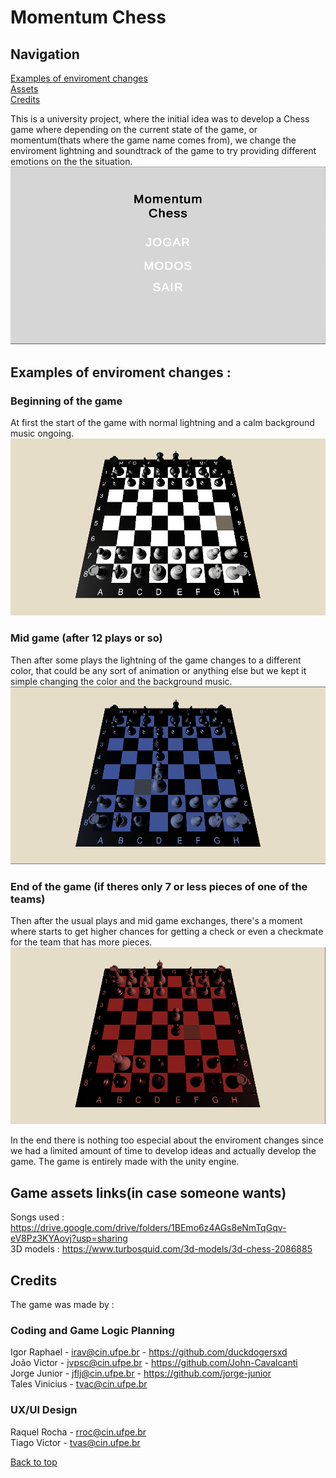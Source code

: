 # Momentum Chess 

## Navigation

[Examples of enviroment changes](#examples-of-enviroment-changes-)<br>
[Assets](#game-assets-linksin-case-someone-wants)<br>
[Credits](#credits)

This is a university project, where the initial idea was to develop a Chess game where depending on the current state of the game, or momentum(thats where the game name comes from), we change the enviroment lightning and soundtrack of the game to try providing different emotions on the the situation.
![imagem do menu do jogo](imgsRdm/MenuJogo.png)

## Examples of enviroment changes :

### Beginning of the game
At first the start of the game with normal lightning and a calm background music ongoing.
![image of beginning of the game](imgsRdm/inicioJogordm.png)

### Mid game (after 12 plays or so)
Then after some plays the lightning of the game changes to a different color, that could be any sort of animation or anything else but we kept it simple changing the color and the background music.
![image of the mid game](imgsRdm/MeioDojogordm.png)

### End of the game (if theres only 7 or less pieces of one of the teams)
Then after the usual plays and mid game exchanges, there's a moment where starts to get higher chances for getting a check or even a checkmate for the team that has more pieces.
![image of the end game](imgsRdm/fimdejogordm.png)

In the end there is nothing too especial about the enviroment changes since we had a limited amount of time to develop ideas and actually develop the game.
The game is entirely made with the unity engine.

## Game assets links(in case someone wants)

Songs used : https://drive.google.com/drive/folders/1BEmo6z4AGs8eNmTqGqv-eV8Pz3KYAovj?usp=sharing <br>
3D models : https://www.turbosquid.com/3d-models/3d-chess-2086885 <br>

## Credits 
The game was made by :

### Coding and Game Logic Planning 
Igor Raphael - irav@cin.ufpe.br - https://github.com/duckdogersxd <br>
João Victor - jvpsc@cin.ufpe.br - https://github.com/John-Cavalcanti<br>
Jorge Junior -  jflj@cin.ufpe.br - https://github.com/jorge-junior<br>
Tales Vinicius - tvac@cin.ufpe.br <br>

### UX/UI Design
Raquel Rocha - rroc@cin.ufpe.br <br>
Tiago Victor - tvas@cin.ufpe.br <br>

[Back to top](#momentum-chess)
